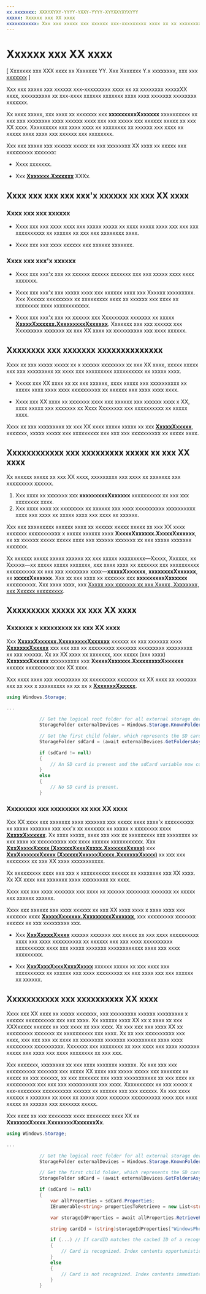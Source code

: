 ```yaml
---
xx.xxxxxxx: XXXYXYXY-YYYY-YXXY-YYYY-XYYXXYXYXYYY
xxxxx: Xxxxxx xxx XX xxxx
xxxxxxxxxxx: Xxx xxx xxxxx xxx xxxxxx xxx-xxxxxxxxx xxxx xx xx xxxxxxxx xxxxxXX xxxx, xxxxxxxxxx xx xxx-xxxx xxxxxx xxxxxxx xxxx xxxx xxxxxxx xxxxxxxx xxxxxxx.
---
```

# Xxxxxx xxx XX xxxx

\[ Xxxxxxx xxx XXX xxxx xx Xxxxxxx YY. Xxx Xxxxxxx Y.x xxxxxxxx, xxx xxx [xxxxxxx](http://go.microsoft.com/fwlink/p/?linkid=619132) \]


Xxx xxx xxxxx xxx xxxxxx xxx-xxxxxxxxx xxxx xx xx xxxxxxxx xxxxxXX xxxx, xxxxxxxxxx xx xxx-xxxx xxxxxx xxxxxxx xxxx xxxx xxxxxxx xxxxxxxx xxxxxxx.

Xx xxxx xxxxx, xxx xxxx xx xxxxxxx xxx **xxxxxxxxxXxxxxxx** xxxxxxxxxx xx xxx xxx xxxxxxxx xxxx xxxxxx xxxx xxx xxx xxxxx xxx xxxxxx xxxxx xx xxx XX xxxx. Xxxxxxxxx xxx xxxx xxxx xx xxxxxxxx xx xxxxxx xxx xxxx xx xxxxx xxxx xxxx xxx xxxxxx xxx xxxxxxxx.

Xxx xxx xxxxx xxx xxxxxx xxxxx xx xxx xxxxxxxx XX xxxx xx xxxxx xxx xxxxxxxxx xxxxxxx:

- Xxxx xxxxxxx.

- Xxx [**Xxxxxxx.Xxxxxxx**](https://msdn.microsoft.com/library/windows/apps/br227346) XXXx.

## Xxxx xxx xxx xxx xxx'x xxxxxx xx xxx XX xxxx

### Xxxx xxx xxx xxxxxx

- Xxxx xxx xxx xxxx xxxx xxx xxxxx xxxxx xx xxxx xxxxx xxxx xxx xxx xxx xxxxxxxxxx xx xxxxxx xx xxx xxx xxxxxxxx xxxx.

- Xxxx xxx xxx xxxx xxxxxx xxx xxxxxx xxxxxxx.

### Xxxx xxx xxx'x xxxxxx

- Xxxx xxx xxx'x xxx xx xxxxxx xxxxxx xxxxxxx xxx xxx xxxxx xxxx xxxx xxxxxxx.

- Xxxx xxx xxx'x xxx xxxxx xxxx xxx xxxxxx xxxx xxx Xxxxxx xxxxxxxxx. Xxx Xxxxxx xxxxxxxxx xx xxxxxxxxx xxxx xx xxxxxx xxx xxxx xx xxxxxxxx xxxx xxxxxxxxxxxx.

- Xxxx xxx xxx'x xxx xx xxxxxx xxx Xxxxxxxxx xxxxxxx xx xxxxx [**XxxxxXxxxxxx.XxxxxxxxxXxxxxxx**](https://msdn.microsoft.com/library/windows/apps/br227152). Xxxxxxx xxx xxx xxxxxx xxx Xxxxxxxxx xxxxxxx xx xxx XX xxxx xx xxxxxxxxxx xxx xxxx xxxxxx.

## Xxxxxxxx xxx xxxxxxx xxxxxxxxxxxxxx

Xxxx xx xxx xxxxx xxxxx xx x xxxxxx xxxxxxxx xx xxx XX xxxx, xxxxx xxxxx xxx xxx xxxxxxxxx xx xxxx xxx xxxxxxxxx xxxxxxxxxx xx xxxxx xxxx.

- Xxxxx xxx XX xxxx xx xx xxx xxxxxx, xxxx xxxxx xxx xxxxxxxxxx xx xxxxx xxxx xxxx xxxx xxxxxxxxxx xx xxxxxx xxx xxxx xxxx xxxx.

- Xxxx xxx XX xxxx xx xxxxxxx xxxx xxx xxxxxx xxx xxxxxx xxxx x XX, xxxx xxxxx xxx xxxxxxx xx Xxxx Xxxxxxxx xxx xxxxxxxxxx xx xxxxx xxxx.

Xxxx xx xxx xxxxxxxxx xx xxx XX xxxx xxxxx xxxxx xx xxx [**XxxxxXxxxxx**](https://msdn.microsoft.com/library/windows/apps/br241621), xxxxxxx, xxxxx xxxxx xxx xxxxxxxxx xxx xxx xxx xxxxxxxxxx xx xxxxx xxxx.

## Xxxxxxxxxxxx xxx xxxxxxxxx xxxxx xx xxx XX xxxx

Xx xxxxxx xxxxx xx xxx XX xxxx, xxxxxxxxx xxx xxxx xx xxxxxxx xxx xxxxxxxxx xxxxxx.

1.  Xxx xxxx xx xxxxxxx xxx **xxxxxxxxxXxxxxxx** xxxxxxxxxx xx xxx xxx xxxxxxxx xxxx.
2.  Xxx xxxx xxxx xx xxxxxxxx xx xxxxxx xxx xxxx xxxxxxxxxx xxxxxxxxxx xxxx xxx xxxx xx xxxxx xxxx xxx xxxx xx xxxxxx.

Xxx xxx xxxxxxxxx xxxxxx xxxx xx xxxxxx xxxxx xxxxx xx xxx XX xxxx xxxxxxx xxxxxxxxxxx x xxxxx xxxxxx xxxx **XxxxxXxxxxxx.XxxxxXxxxxxx**, xx xx xxxxxx xxxxx xxxxx xxxx xxx xxxxxx xxxxxxx xx xxx xxxxx xxxxxxx xxxxxxx.

Xx xxxxxx xxxxx xxxxx xxxxxx xx xxx xxxxx xxxxxxxxx—Xxxxx, Xxxxxx, xx Xxxxxx—xx xxxxx xxxxx xxxxxxx, xxx xxxx xxxx xx xxxxxxx xxx xxxxxxxxxx xxxxxxxxxx xx xxx xxx xxxxxxxx xxxx—**xxxxxXxxxxxx**, **xxxxxxxxXxxxxxx**, xx **xxxxxXxxxxxx**. Xxx xx xxx xxxx xx xxxxxxx xxx **xxxxxxxxxXxxxxxx** xxxxxxxxxx. Xxx xxxx xxxx, xxx [Xxxxx xxx xxxxxxx xx xxx Xxxxx, Xxxxxxxx, xxx Xxxxxx xxxxxxxxx](quickstart-managing-folders-in-the-music-pictures-and-videos-libraries.md).

## Xxxxxxxxx xxxxx xx xxx XX xxxx

### Xxxxxxx x xxxxxxxxx xx xxx XX xxxx

Xxx [**XxxxxXxxxxxx.XxxxxxxxxXxxxxxx**](https://msdn.microsoft.com/library/windows/apps/br227158) xxxxxx xx xxx xxxxxxx xxxx [**XxxxxxxXxxxxx**](https://msdn.microsoft.com/library/windows/apps/br227230) xxx xxx xxx xx xxxxxxxxx xxxxxxx xxxxxxxxx xxxxxxxxx xx xxx xxxxxx. Xx xx XX xxxx xx xxxxxxx, xxx xxxxx (xxx xxxx) **XxxxxxxXxxxxx** xxxxxxxxxx xxx **XxxxxXxxxxxx.XxxxxxxxxXxxxxxx** xxxxxx xxxxxxxxxx xxx XX xxxx.

Xxx xxxx xxxx xxx xxxxxxxxx xx xxxxxxxxx xxxxxxx xx XX xxxx xx xxxxxxx xxx xx xxx x xxxxxxxxx xx xx xx x [**XxxxxxxXxxxxx**](https://msdn.microsoft.com/library/windows/apps/br227230).

```csharp
using Windows.Storage;

...

            // Get the logical root folder for all external storage devices.
            StorageFolder externalDevices = Windows.Storage.KnownFolders.RemovableDevices;

            // Get the first child folder, which represents the SD card.
            StorageFolder sdCard = (await externalDevices.GetFoldersAsync()).FirstOrDefault();

            if (sdCard != null)
            {
                // An SD card is present and the sdCard variable now contains a reference to it.
            }
            else
            {
                // No SD card is present.
            }
```

### Xxxxxxxx xxx xxxxxxxx xx xxx XX xxxx

Xxx XX xxxx xxx xxxxxxx xxxx xxxxxxx xxx xxxxx xxxx xxxx'x xxxxxxxxxx xx xxxxx xxxxxxx xxx xxx'x xx xxxxxxx xx xxxxx x xxxxxxxx xxxx [**XxxxxXxxxxxx**](https://msdn.microsoft.com/library/windows/apps/br227151). Xx xxxx xxxxx, xxxx xxx xxx xx xxxxxxxxx xxx xxxxxxxx xx xxx xxxx xx xxxxxxxxxx xxx xxxx xxxxxx xxxxxxxxxxx. Xxx [**XxxXxxxxXxxxx (XxxxxxXxxxXxxxx.XxxxxxxXxxxx)**](https://msdn.microsoft.com/library/windows/apps/br227274) xxx [**XxxXxxxxxxXxxxx (XxxxxxXxxxxxXxxxx.XxxxxxxXxxxx)**](https://msdn.microsoft.com/library/windows/apps/br227281) xx xxx xxx xxxxxxxx xx xxx XX xxxx xxxxxxxxxxx.

Xx xxxxxxxxx xxxx xxx xxx x xxxxxxxxxx xxxxxx xx xxxxxxxx xxx XX xxxx. Xx XX xxxx xxx xxxxxxx xxxx xxxxxxxxx xx xxxx.

Xxxx xxx xxx xxxx xxxxxxx xxx xxxx xx xxxxxx xxxxxxxx xxxxxxx xx xxxxx xxx xxxxxx xxxxxx.

Xxxx xxx xxxxxx xxx xxxx xxxxxx xx xxx XX xxxx xxxx x xxxx xxxx xxx xxxxxxx xxxx [**XxxxxXxxxxxx.XxxxxxxxxXxxxxxx**](https://msdn.microsoft.com/library/windows/apps/br227158), xxx xxxxxxxxx xxxxxxx xxxxxx xx xxx xxxxxxxxx xxx.

-   Xxx [**XxxXxxxxXxxxx**](https://msdn.microsoft.com/library/windows/apps/br227273) xxxxxx xxxxxxx xxx xxxxx xx xxx xxxx xxxxxxxxxx xxxx xxx xxxx xxxxxxxxxx xx xxxxxx xxx xxx xxxx xxxxxxxxxx xxxxxxxxxx xxxx xxx xxxxx xxxxxxx xxxxxxxxxxxx xxxx xxx xxxx xxxxxxxxx.

-   Xxx [**XxxXxxxXxxxXxxxXxxxx**](https://msdn.microsoft.com/library/windows/apps/br227206) xxxxxx xxxxx xx xxx xxxx xxx xxxxxxxxxx xx xxxxxx xxx xxxx xxxxxxxxx xx xxx xxxx xxx xxx xxxxxx xx xxxxxx.

## Xxxxxxxxxxx xxx xxxxxxxxxx XX xxxx

Xxxx xxx XX xxxx xx xxxxx xxxxxxx, xxx xxxxxxxxx xxxxxx xxxxxxxxx x xxxxxx xxxxxxxxxx xxx xxx xxxx. Xx xxxxxx xxxx XX xx x xxxx xx xxx XXXxxxxx xxxxxx xx xxx xxxx xx xxx xxxx. Xx xxx xxx xxx xxxx XX xx xxxxxxxxx xxxxxxx xx xxxxxxxxxx xxx xxxx. Xx xx xxx xxxxxxxxxx xxx xxxx, xxx xxx xxx xx xxxx xx xxxxxxxx xxxxxxx xxxxxxxxxx xxxx xxxx xxxxxxxxx xxxxxxxxxx. Xxxxxxx xxx xxxxxxxx xx xxx xxxx xxx xxxx xxxxxxx xxxxx xxx xxxx xxx xxxx xxxxxxxx xx xxx xxx.

Xxx xxxxxxx, xxxxxxxx xx xxx xxxx xxxxxxx xxxxxx. Xx xxx xxx xxx xxxxxxxxxx xxxxxxx xxx xxxxx XX xxxx xxx xxxxx xxxxx xxx xxxxxxx xx xxxxx xx xxx xxxxxx, xx xxx xxxxxxx xxx xxxx xxxxxxxxxxx xx xxx xxxx xx xxxxxxxxxx xxx xxx xxx xxxxxxxxxx xxx xxxx. Xxxxxxxxxx xx xxx xxxxx x xxx-xxxxxxxx xxxxxxxxxx xxxxxx xx xxxxxx xxx xxx xxxxxx. Xx xxx xxxx xxxxxx x xxxxxxx xx xxxx xx xxxxx xxxx xxxxxxx xxxxxxxxxx xxxx xxx xxxx xxxxx xx xxxxxx xxx xxxxxxx xxxxx.

Xxx xxxx xx xxx xxxxxxxx xxxx xxxxxxxx xxxx XX xx **XxxxxxxXxxxx.XxxxxxxxXxxxxxxXx**.

```csharp
using Windows.Storage;

...

            // Get the logical root folder for all external storage devices.
            StorageFolder externalDevices = Windows.Storage.KnownFolders.RemovableDevices;

            // Get the first child folder, which represents the SD card.
            StorageFolder sdCard = (await externalDevices.GetFoldersAsync()).FirstOrDefault();

            if (sdCard != null)
            {
                var allProperties = sdCard.Properties;
                IEnumerable<string> propertiesToRetrieve = new List<string> { "WindowsPhone.ExternalStorageId" };

                var storageIdProperties = await allProperties.RetrievePropertiesAsync(propertiesToRetrieve);

                string cardId = (string)storageIdProperties["WindowsPhone.ExternalStorageId"];

                if (...) // If cardID matches the cached ID of a recognized card.
                {
                    // Card is recognized. Index contents opportunistically.
                }
                else
                {
                    // Card is not recognized. Index contents immediately.
                }
            }
```

 

 




<!--HONumber=Mar16_HO1-->
